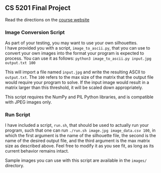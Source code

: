 ## CS 5201 Final Project
Read the directions on the [course website](https://jberm6.git-pages.mst.edu/essman/homework/hw7_final/)

### Image Conversion Script
As part of your testing, you may want to use your own silhouettes.  
I have provided you with a script, `image_to_ascii.py`, that you can use
to convert your own images into the format your program is expected to process.
You can use it as follows:
`python3 image_to_ascii.py input.jpg output.txt 100`

This will import a file named `input.jpg` and write the resulting ASCII to
`output.txt`.  The `100` refers to the max size of the matrix that the output
file would require your program to solve.  If the input image would result
in a matrix larger than this threshold, it will be scaled down appropriately.

This script requires the NumPy and PIL Python libraries, and is compatible
with JPEG images only.

### Run Script
I have included a script, `run.sh`, that should be used to actually run your program,
such that one can run `./run.sh image.jpg image_data.csv 100`, in which the first argument is
the name of the silhouette file, the second is the name of the desired output file,
and the third argument is the max matrix size as described above.  Feel free to
modify it as you see fit, as long as its current behavior remains intact.

Sample images you can use with this script are available in the `images/` directory.
